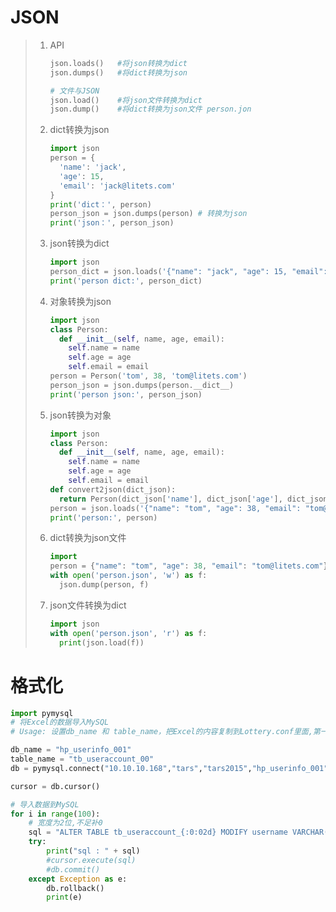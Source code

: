 # JSON

> 1. API
>
>    ```python
>    json.loads()  	#将json转换为dict
>    json.dumps()	#将dict转换为json
>    
>    # 文件与JSON
>    json.load() 	#将json文件转换为dict
>    json.dump() 	#将dict转换为json文件 person.jon
>    ```
>
> 2. dict转换为json
>
>    ```python
>    import json
>    person = {
>      'name': 'jack',
>      'age': 15,
>      'email': 'jack@litets.com'
>    }
>    print('dict：', person)
>    person_json = json.dumps(person) # 转换为json
>    print('json：', person_json)
>    ```
>
> 3. json转换为dict
>
>    ```python
>    import json
>    person_dict = json.loads('{"name": "jack", "age": 15, "email": "jack@litets.com"}')
>    print('person dict:', person_dict)
>    ```
>
> 4. 对象转换为json
>
>    ```python
>    import json
>    class Person:
>      def __init__(self, name, age, email):
>        self.name = name
>        self.age = age
>        self.email = email
>    person = Person('tom', 38, 'tom@litets.com')
>    person_json = json.dumps(person.__dict__)
>    print('person json:', person_json)
>    ```
>
> 5. json转换为对象
>
>    ```python
>    import json
>    class Person:
>      def __init__(self, name, age, email):
>        self.name = name
>        self.age = age
>        self.email = email
>    def convert2json(dict_json):
>      return Person(dict_json['name'], dict_json['age'], dict_json['email'])
>    person = json.loads('{"name": "tom", "age": 38, "email": "tom@litets.com"}', object_hook=convert2json)
>    print('person:', person)
>    ```
>
> 6. dict转换为json文件
>
>    ```python
>    import
>    person = {"name": "tom", "age": 38, "email": "tom@litets.com"}
>    with open('person.json', 'w') as f:
>      json.dump(person, f)
>    ```
>
> 7. json文件转换为dict
>
>    ```python
>    import json
>    with open('person.json', 'r') as f:
>      print(json.load(f))
>    ```





# 格式化

```python
import pymysql
# 将Excel的数据导入MySQL
# Usage: 设置db_name 和 table_name，把Excel的内容复制到Lottery.conf里面,第一行也需要复制

db_name = "hp_userinfo_001"
table_name = "tb_useraccount_00"
db = pymysql.connect("10.10.10.168","tars","tars2015","hp_userinfo_001")

cursor = db.cursor()

# 导入数据到MySQL
for i in range(100):
    # 宽度为2位,不足补0
    sql = "ALTER TABLE tb_useraccount_{:0:02d} MODIFY username VARCHAR(256);".format(i)
    try:
        print("sql : " + sql)
        #cursor.execute(sql)
        #db.commit()
    except Exception as e:
        db.rollback()
        print(e)
```

